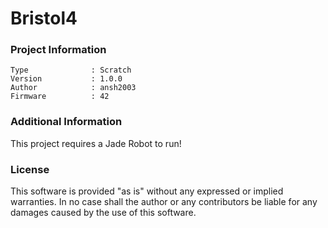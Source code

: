 Bristol4
================



### Project Information
```
Type              : Scratch
Version           : 1.0.0
Author            : ansh2003
Firmware          : 42
```

### Additional Information
This project requires a Jade Robot to run!

### License
This software is provided "as is" without any expressed or implied warranties.  In no case shall the author or any contributors be liable for any damages caused by the use of this software.


